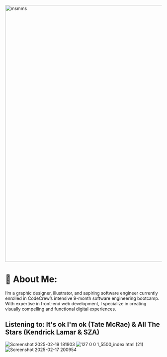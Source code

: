 <img width="826" alt="msmms" src="https://github.com/user-attachments/assets/1c5d5b5b-c252-45ab-a9cb-80b8ff26417c" />

# 🌱 About Me:
I’m a graphic designer, illustrator, and aspiring software engineer currently enrolled in CodeCrew’s intensive 9-month software engineering bootcamp. With expertise in front-end web development, I specialize in creating visually compelling and functional digital experiences.
 
 ## Listening to: It's ok I'm ok (Tate McRae) & All The Stars (Kendrick Lamar & SZA)
![Screenshot 2025-02-19 181903](https://github.com/user-attachments/assets/dc7528e0-f461-44be-a9df-4201f3133536)
![127 0 0 1_5500_index html (21)](https://github.com/user-attachments/assets/b70387cb-07d8-4af2-a752-e6c6861d0ed7)
![Screenshot 2025-02-17 200954](https://github.com/user-attachments/assets/84cb86a3-f424-46d5-a8e8-c05b0670bc9a)






